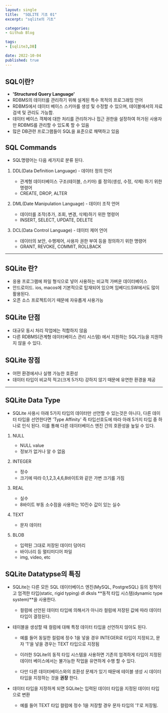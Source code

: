 ```yaml
---
layout: single
title:  "SQLITE 기초 01"
excerpt: "sqlite의 기초"

categories:
- Github Blog

tags:
- [sqlite3,DB]

date: 2022-10-04
published: true
---
```


## SQL이란?

- **'Structured Query Language'**
- RDBMS의 데이터를 관리하기 위해 설계된 특수 목적의 프로그래밍 언어
- RDBMS에서 데이터 베이스 스키마를 생성 및 수정할 수 있으며, 테이블에서의 자료 검색 및 관리도 가능함.
- 데이터 베이스 객체에 대한 처리를 관리하거나 접근 권한을 설정하여 허가된 사용자만 RDBMS를 관리할 수 있도록 할 수 있음
- 많은 DB관련 프로그램들이 SQL을 표준으로 채택하고 있음


## SQL Commands

- SQL명령어는 다음 세가지로 분류 된다.

1. DDL(Data Definition Language) - 데이터 정의 언어
    - 관계형 데이터베이스 구조(테이블, 스키마) 를 정의(생성, 수정, 삭제) 하기 위한 명령어
    - CREATE, DROP, ALTER

2. DML(Date Manipulation Language) - 데이터 조작 언어
    - 데이터를 조작(추가, 조회, 변경, 삭제)하기 위한 명령어
    - INSERT, SELECT, UPDATE, DELETE

3. DCL(Data Control Language) - 데이터 제어 언어
    - 데이터의 보안, 수행제어, 사용자 권한 부여 등을 정의하기 위한 명령어
    - GRANT, REVOKE, COMMIT, ROLLBACK

---

## SQLite 란?

- 응용 프로그램에 파일 형식으로 넣어 사용하는 비교적 가벼운 데이터베이스
- 안드로이드. ios, macos에 기본적으로 탑재되어 있으며 임베디드SW에서도 많이 활용된다.
- 오픈 소스 프로젝트이기 때문에 자유롭게 사용가능


## SQLite 단점

- 대규모 동시 처리 작업에는 적합하지 않음
- 다른 RDBMS(관계형 데이터베이스 관리 시스템) 에서 지원하는 SQL기능을 지원하지 않을 수 있다.


## SQLite 장점

- 어떤 환경에서나 실행 가능한 호환성
- 데이터 타입이 비교적 적고(크게 5가지) 강하지 않기 때문에 유연한 환경을 제공

---

## SQLite Data Type

- SQLite 사용시 아래 5가지 타입의 데이터만 선언할 수 있는것은 아니다, 다른 데이터 타입을 선언한다면 'Type Affinity' 즉 타입선호도에 따라 아래 5가지 타입 중 하나로 인식 된다. 이를 통해 다른 데이터베이스 엔진 간의 호환성을 높일 수 있다.

1. NULL
    - NULL value
    - 정보가 없거나 알 수 없음

2. INTEGER
    - 정수
    - 크기에 따라 0,1,2,3,4,6,8바이트와 같은 가변 크기를 가짐

3. REAL
    - 실수
    - 8바이트 부동 소수점을 사용하는 10진수 값이 있는 실수

4. TEXT
    - 문자 데이터

5. BLOB
    - 입력된 그대로 저장된 데이터 덩어리
    - 바이너리 등 멀티미디어 파일
    - img, video, etc

## SQLite Datatypse의 특징

- SQLite는 다른 모든 SQL 데이터베이스 엔진(MySQL, PostgreSQL) 등의 정적이고 엄격한 타입(static, rigid typing) dl dksls **동적 타입 시스템(dynamic type system)**을 사용한다.
    - 컬럼에 선언된 데이터 타입에 의해서가 아니라 컬럼에 저장된 값에 따라 데이터 타입이 결정된다.

- 테이블을 생성할 때 컬럼에 대해 특정 데이터 타입을 선언하지 않아도 된다.
    - 예를 들어 동일한 컬럼에 정수 1을 넣을 경우 INTEGER로 타입이 지정되고, 문자 '1'을 넣을 경우는 TEXT 타입으로 지정됨

    - 이러한 SQLite의 동적 타입 시스템을 사용하면 기존의 엄격하게 타입이 지정된 데이터 베이스에서는 불가능한 작업을 유연하게 수행 할 수 있다.

    - 다만 다른 데이터베이스와의 호환성 문제가 있기 때문에 테이블 생성 시 데이터 타입을 지정하는 것을 **권장** 한다.

- 데이터 타입을 지정하게 되면 SQLite는 입력된 데이터 타입을 지정된 데이터 타입으로 변환
    - 예를 들어 TEXT 타입 컬럼에 정수 1을 저장할 경우 문자 타입의 '1'로 저장됨.






